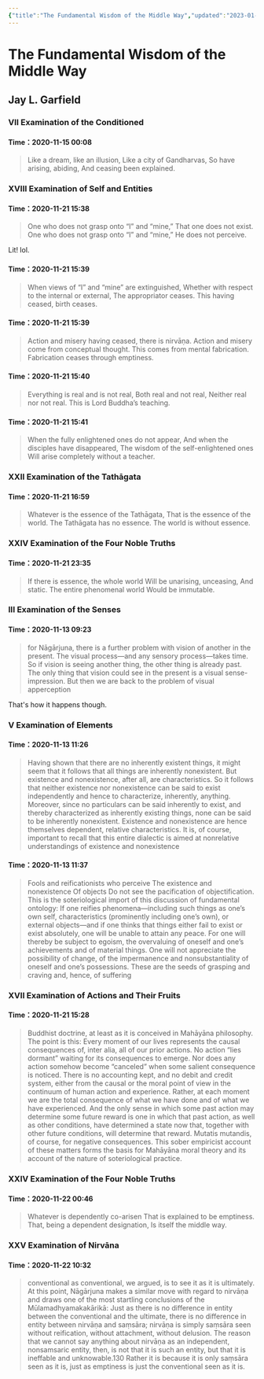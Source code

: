 ```yaml
---
{"title":"The Fundamental Wisdom of the Middle Way","updated":"2023-01-12T12:30:50+06:00","created":"2020-11-14T16:12:13+06:00","dg-publish":true,"tags":["buddhism","philosophy","reading-notes"],"permalink":"/personal/reading/notes-and-highlights/the-fundamental-wisdom-of-the-middle-way/","dgPassFrontmatter":true}
---
```


# The Fundamental Wisdom of the Middle Way
## Jay L. Garfield
### VII Examination of the Conditioned
#### Time：2020-11-15 00:08
> Like a dream, like an illusion, 
Like a city of Gandharvas, 
So have arising, abiding, 
And ceasing been explained.
### XVIII Examination of Self and Entities
#### Time：2020-11-21 15:38
> One who does not grasp onto “I” and “mine,” 
That one does not exist. 
One who does not grasp onto “I” and “mine,” 
He does not perceive.

Lit! lol.
#### Time：2020-11-21 15:39
> When views of “I” and “mine” are extinguished, 
Whether with respect to the internal or external, 
The appropriator ceases. 
This having ceased, birth ceases.
#### Time：2020-11-21 15:39
> Action and misery having ceased, there is nirvāṇa. 
Action and misery come from conceptual thought. 
This comes from mental fabrication. 
Fabrication ceases through emptiness.
#### Time：2020-11-21 15:40
> Everything is real and is not real, 
Both real and not real, 
Neither real nor not real. 
This is Lord Buddha’s teaching.
#### Time：2020-11-21 15:41
> When the fully enlightened ones do not appear, 
And when the disciples have disappeared, 
The wisdom of the self-enlightened ones 
Will arise completely without a teacher.
### XXII Examination of the Tathāgata
#### Time：2020-11-21 16:59
> Whatever is the essence of the Tathāgata, 
That is the essence of the world. 
The Tathāgata has no essence. 
The world is without essence.
### XXIV Examination of the Four Noble Truths
#### Time：2020-11-21 23:35
> If there is essence, the whole world 
Will be unarising, unceasing, 
And static. The entire phenomenal world 
Would be immutable.
### III Examination of the Senses
#### Time：2020-11-13 09:23
> for Nāgārjuna, there is a further problem with vision of another in the present. The visual process—and any sensory process—takes time. So if vision is seeing another thing, the other thing is already past. The only thing that vision could see in the present is a visual sense-impression. But then we are back to the problem of visual apperception

That's how it happens though.
### V Examination of Elements
#### Time：2020-11-13 11:26
> Having shown that there are no inherently existent things, it might seem that it follows that all things are inherently nonexistent. But existence and nonexistence, after all, are characteristics. So it follows that neither existence nor nonexistence can be said to exist independently and hence to characterize, inherently, anything. Moreover, since no particulars can be said inherently to exist, and thereby characterized as inherently existing things, none can be said to be inherently nonexistent. Existence and nonexistence are hence themselves dependent, relative characteristics. It is, of course, important to recall that this entire dialectic is aimed at nonrelative understandings of existence and nonexistence
#### Time：2020-11-13 11:37
> Fools and reificationists who perceive 
The existence and nonexistence 
Of objects 
Do not see the pacification of objectification. 
This is the soteriological import of this discussion of fundamental ontology: If one reifies phenomena—including such things as one’s own self, characteristics (prominently including one’s own), or external objects—and if one thinks that things either fail to exist or exist absolutely, one will be unable to attain any peace. For one will thereby be subject to egoism, the overvaluing of oneself and one’s achievements and of material things. One will not appreciate the possibility of change, of the impermanence and nonsubstantiality of oneself and one’s possessions. These are the seeds of grasping and craving and, hence, of suffering
### XVII Examination of Actions and Their Fruits
#### Time：2020-11-21 15:28
> Buddhist doctrine, at least as it is conceived in Mahāyāna philosophy. The point is this: Every moment of our lives represents the causal consequences of, inter alia, all of our prior actions. No action “lies dormant” waiting for its consequences to emerge. Nor does any action somehow become “canceled” when some salient consequence is noticed. There is no accounting kept, and no debit and credit system, either from the causal or the moral point of view in the continuum of human action and experience. Rather, at each moment we are the total consequence of what we have done and of what we have experienced. And the only sense in which some past action may determine some future reward is one in which that past action, as well as other conditions, have determined a state now that, together with other future conditions, will determine that reward. Mutatis mutandis, of course, for negative consequences. This sober empiricist account of these matters forms the basis for Mahāyāna moral theory and its account of the nature of soteriological practice.
### XXIV Examination of the Four Noble Truths
#### Time：2020-11-22 00:46
> Whatever is dependently co-arisen 
That is explained to be emptiness. 
That, being a dependent designation, 
Is itself the middle way.
### XXV Examination of Nirvāna
#### Time：2020-11-22 10:32
> conventional as conventional, we argued, is to see it as it is ultimately. At this point, Nāgārjuna makes a similar move with regard to nirvāṇa and draws one of the most startling conclusions of the Mūlamadhyamakakārikā: Just as there is no difference in entity between the conventional and the ultimate, there is no difference in entity between nirvāṇa and saṃsāra; nirvāṇa is simply saṃsāra seen without reification, without attachment, without delusion. The reason that we cannot say anything about nirvāṇa as an independent, nonsamsaric entity, then, is not that it is such an entity, but that it is ineffable and unknowable.130 Rather it is because it is only saṃsāra seen as it is, just as emptiness is just the conventional seen as it is.